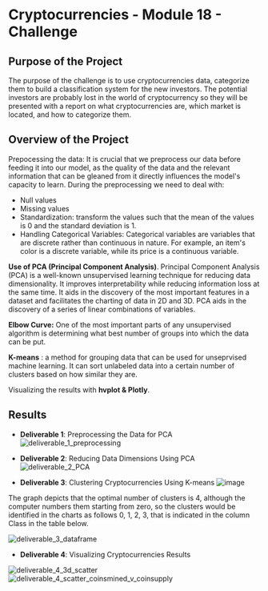# Cryptocurrencies - Module 18 - Challenge

## Purpose of the Project

The purpose of the challenge is to use cryptocurrencies data, categorize them to build a classification system for the new investors. The potential investors are probably lost in the world of cryptocurrency so they will be presented with a report on what cryptocurrencies are, which market is located, and how to categorize them.

## Overview of the Project

Prepocessing the data: It is crucial that we preprocess our data before feeding it into our model, as the quality of the data and the relevant information that can be gleaned from it directly influences the model's capacity to learn. During the preprocessing we need to deal with:

- Null values
- Missing values
- Standardization: transform the values such that the mean of the values is 0 and the standard deviation is 1.
- Handling Categorical Variables: Categorical variables are variables that are discrete rather than continuous in nature. For example, an item's color is a discrete variable, while its price is a continuous variable.

**Use of PCA (Principal Component Analysis)**. Principal Component Analysis (PCA) is a well-known unsupervised learning technique for reducing data dimensionality. It improves interpretability while reducing information loss at the same time. It aids in the discovery of the most important features in a dataset and facilitates the charting of data in 2D and 3D. PCA aids in the discovery of a series of linear combinations of variables.

**Elbow Curve:** One of the most important parts of any unsupervised algorithm is determining what best number of groups into which the data can be put. 

**K-means** : a method for grouping data that can be used for unseprvised machine learning. It can sort unlabeled data into a certain number of clusters based on how similar they are.

Visualizing the results with **hvplot & Plotly**.

## Results

- **Deliverable 1**: Preprocessing the Data for PCA
![deliverable_1_preprocessing](https://user-images.githubusercontent.com/88510296/146452861-2befb576-e085-40c5-8c03-834bf0980e44.png)

- **Deliverable 2**: Reducing Data Dimensions Using PCA
![deliverable_2_PCA](https://user-images.githubusercontent.com/88510296/146452881-46cec9ad-21fe-4d1f-a50d-8862002ec05c.png)


- **Deliverable 3**: Clustering Cryptocurrencies Using K-means
![image](https://user-images.githubusercontent.com/98929742/175828002-71432e25-7b85-4bbb-8fe9-662b53b17f4a.png)

The graph depicts that the optimal number of clusters is 4, although the computer numbers them starting from zero, so the clusters would be identified in the charts as follows 0, 1, 2, 3, that is indicated in the column Class in the table below.

![deliverable_3_dataframe](https://user-images.githubusercontent.com/88510296/146452900-3760f27c-9187-4fc1-ae96-310a22c12b65.png)

- **Deliverable 4**: Visualizing Cryptocurrencies Results

![deliverable_4_3d_scatter](https://user-images.githubusercontent.com/88510296/146452943-13fc35fb-8964-43dc-8010-ef7a6a26eae5.png)
![deliverable_4_scatter_coinsmined_v_coinsupply](https://user-images.githubusercontent.com/88510296/146452966-3a1b5c0a-10b4-42a8-8232-3d250fff3c00.png)


